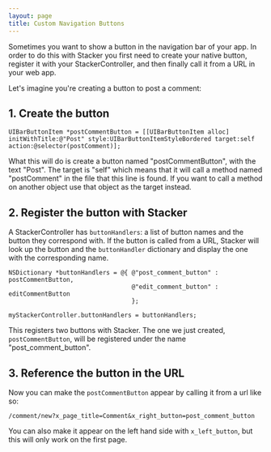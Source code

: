 ```yaml
---
layout: page
title: Custom Navigation Buttons
---
```


Sometimes you want to show a button in the navigation bar of your app. In order to do this with Stacker you first need to create your native button, register it with your StackerController, and then finally call it from a URL in your web app.

Let's imagine you're creating a button to post a comment:

## 1. Create the button

```
UIBarButtonItem *postCommentButton = [[UIBarButtonItem alloc] initWithTitle:@"Post" style:UIBarButtonItemStyleBordered target:self action:@selector(postComment)];
```

What this will do is create a button named "postCommentButton", with the text "Post". The target is "self" which means that it will call a method named "postComment" in the file that this line is found. If you want to call a method on another object use that object as the target instead.

## 2. Register the button with Stacker

A StackerController has `buttonHandlers`: a list of button names and the button they correspond with. If the button is called from a URL, Stacker will look up the button and the `buttonHandler` dictionary and display the one with the corresponding name.

```
NSDictionary *buttonHandlers = @{ @"post_comment_button" : postCommentButton,
                                  @"edit_comment_button" : editCommentButton
                                  };

myStackerController.buttonHandlers = buttonHandlers;
```

This registers two buttons with Stacker. The one we just created, `postCommentButton`, will be registered under the name "post_comment_button".

## 3. Reference the button in the URL

Now you can make the `postCommentButton` appear by calling it from a url like so:

```
/comment/new?x_page_title=Comment&x_right_button=post_comment_button
```

You can also make it appear on the left hand side with `x_left_button`, but this will only work on the first page.
